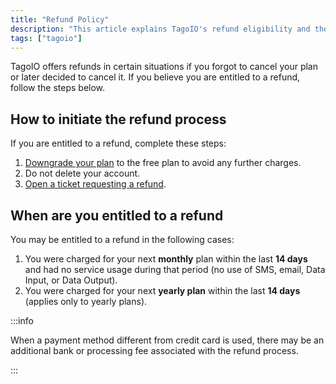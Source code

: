 ```yaml
---
title: "Refund Policy"
description: "This article explains TagoIO's refund eligibility and the steps to request a refund, including required actions before requesting and conditions that determine entitlement."
tags: ["tagoio"]
---
```

TagoIO offers refunds in certain situations if you forgot to cancel your plan or later decided to cancel it. If you believe you are entitled to a refund, follow the steps below.

## How to initiate the refund process

If you are entitled to a refund, complete these steps:

1. [Downgrade your plan](/docs/tagoio/my-account/billing/downgrading-plans-services) to the free plan to avoid any further charges.
2. Do not delete your account.
3. [Open a ticket requesting a refund](https://tago.io/contact-us).

## When are you entitled to a refund

You may be entitled to a refund in the following cases:

1. You were charged for your next **monthly** plan within the last **14 days** and had no service usage during that period (no use of SMS, email, Data Input, or Data Output).
2. You were charged for your next **yearly plan** within the last **14 days** (applies only to yearly plans).

:::info

When a payment method different from credit card is used, there may be an additional bank or processing fee associated with the refund process.

:::

